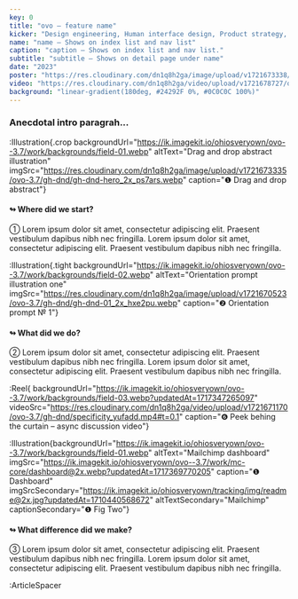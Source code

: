 ```yaml
---
key: 0
title: "ovo – feature name"
kicker: "Design engineering, Human interface design, Product strategy, Typeface design"
name: "name – Shows on index list and nav list"
caption: "caption – Shows on index list and nav list."
subtitle: "subtitle – Shows on detail page under name"
date: "2023"
poster: "https://res.cloudinary.com/dn1q8h2ga/image/upload/v1721673338/ovo-3.7/gh-dnd/poster_2x_viczpd.webp"
video: "https://res.cloudinary.com/dn1q8h2ga/video/upload/v1721678727/ovo-3.7/gh-dnd/gh-dnd-hd_tr6wuv.mp4"
background: "linear-gradient(180deg, #24292F 0%, #0C0C0C 100%)"
---
```


<!-- ❶ ❷ ❸ ❹ ❺ ❻ ❼ ❽ ❾ ⓿ -->
<!-- ① ② ③ ④ ⑤ ⑥ ⑦ ⑧ ⑨ ⓪ -->

### Anecdotal intro paragrah...

<!-- Img w/ cropped bottom -->

:Illustration{.crop backgroundUrl="https://ik.imagekit.io/ohiosveryown/ovo--3.7/work/backgrounds/field-01.webp" altText="Drag and drop abstract illustration" imgSrc="https://res.cloudinary.com/dn1q8h2ga/image/upload/v1721673335/ovo-3.7/gh-dnd/gh-dnd-hero_2x_ps7ars.webp" caption="❶ Drag and drop abstract"}

#### ↬ Where did we start?

<!-- Define problem, give context to current experience… -->

① Lorem ipsum dolor sit amet, consectetur adipiscing elit. Praesent vestibulum dapibus nibh nec fringilla. Lorem ipsum dolor sit amet, consectetur adipiscing elit. Praesent vestibulum dapibus nibh nec fringilla.

<!-- Img w/ tight padding -->

:Illustration{.tight backgroundUrl="https://ik.imagekit.io/ohiosveryown/ovo--3.7/work/backgrounds/field-02.webp" altText="Orientation prompt illustration one" imgSrc="https://res.cloudinary.com/dn1q8h2ga/image/upload/v1721670523/ovo-3.7/gh-dnd/gh-dnd-01_2x_hxe2pu.webp" caption="❷ Orientation prompt № 1"}

#### ↬ What did we do?

<!-- Define process… -->

② Lorem ipsum dolor sit amet, consectetur adipiscing elit. Praesent vestibulum dapibus nibh nec fringilla. Lorem ipsum dolor sit amet, consectetur adipiscing elit. Praesent vestibulum dapibus nibh nec fringilla.

<!-- Video -->

:Reel{ backgroundUrl="https://ik.imagekit.io/ohiosveryown/ovo--3.7/work/backgrounds/field-03.webp?updatedAt=1717347265097" videoSrc="https://res.cloudinary.com/dn1q8h2ga/video/upload/v1721671170/ovo-3.7/gh-dnd/specificity_yufadd.mp4#t=0.1" caption="❻ Peek behing the curtain – async discussion video"}

<!-- 2 col imgs -->

:Illustration{backgroundUrl="https://ik.imagekit.io/ohiosveryown/ovo--3.7/work/backgrounds/field-01.webp" altText="Mailchimp dashboard" imgSrc="https://ik.imagekit.io/ohiosveryown/ovo--3.7/work/mc-core/dashboard@2x.webp?updatedAt=1717369770205" caption="❶ Dashboard" imgSrcSecondary="https://ik.imagekit.io/ohiosveryown/tracking/img/readme@2x.jpg?updatedAt=1710440568672" altTextSecondary="Mailchimp" captionSecondary="❶ Fig Two"}

#### ↬ What difference did we make?

<!-- Share success metrics, etc… -->

③ Lorem ipsum dolor sit amet, consectetur adipiscing elit. Praesent vestibulum dapibus nibh nec fringilla. Lorem ipsum dolor sit amet, consectetur adipiscing elit. Praesent vestibulum dapibus nibh nec fringilla.

<!-- if paragraph finishes page, include space -->

:ArticleSpacer
